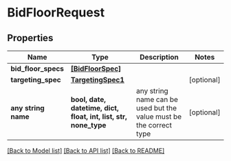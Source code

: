 # BidFloorRequest


## Properties
Name | Type | Description | Notes
------------ | ------------- | ------------- | -------------
**bid_floor_specs** | [**[BidFloorSpec]**](BidFloorSpec.md) |  | 
**targeting_spec** | [**TargetingSpec1**](TargetingSpec1.md) |  | [optional] 
**any string name** | **bool, date, datetime, dict, float, int, list, str, none_type** | any string name can be used but the value must be the correct type | [optional]

[[Back to Model list]](../README.md#documentation-for-models) [[Back to API list]](../README.md#documentation-for-api-endpoints) [[Back to README]](../README.md)


